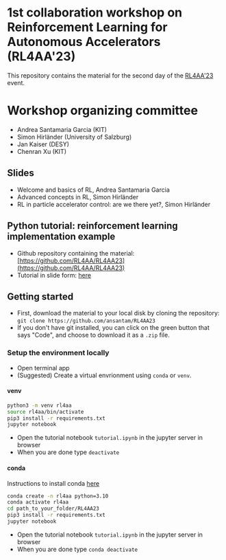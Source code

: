 # 1st collaboration workshop on Reinforcement Learning for Autonomous Accelerators (RL4AA'23)

This repository contains the material for the second day of the [RL4AA'23](https://indico.scc.kit.edu/event/3280/overview) event.

# Workshop organizing committee

- Andrea Santamaria Garcia (KIT)
- Simon Hirländer (University of Salzburg)
- Jan Kaiser (DESY)
- Chenran Xu (KIT)

## Slides

- Welcome and basics of RL, Andrea Santamaria Garcia
- Advanced concepts in RL, Simon Hirländer
- RL in particle accelerator control: are we there yet?, Simon Hirländer

## Python tutorial: reinforcement learning implementation example

- Github repository containing the material: [https://github.com/RL4AA/RL4AA23](https://github.com/RL4AA/RL4AA23)
- Tutorial in slide form: [here](https://ansantam.github.io/RL4AA23/tutorial.slides.html#/)

## Getting started

- First, download the material to your local disk by cloning the repository:
`git clone https://github.com/ansantam/RL4AA23`
- If you don't have git installed, you can click on the green button that says "Code", and choose to download it as a `.zip` file.

### Setup the environment locally

- Open terminal app
- (Suggested) Create a virtual envrionment using `conda` or `venv`.

#### venv

```bash
python3 -m venv rl4aa
source rl4aa/bin/activate
pip3 install -r requirements.txt
jupyter notebook
```

- Open the tutorial notebook `tutorial.ipynb` in the jupyter server in browser
- When you are done type `deactivate`

#### conda

Instructions to install conda [here](https://docs.conda.io/projects/conda/en/4.6.1/user-guide/install/index.html)

```bash
conda create -n rl4aa python=3.10
conda activate rl4aa
cd path_to_your_folder/RL4AA23
pip3 install -r requirements.txt
jupyter notebook
```

- Open the tutorial notebook `tutorial.ipynb` in the jupyter server in browser
- When you are done type `conda deactivate`
